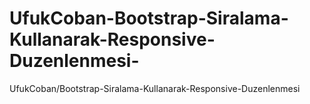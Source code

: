 # UfukCoban-Bootstrap-Siralama-Kullanarak-Responsive-Duzenlenmesi-
UfukCoban/Bootstrap-Siralama-Kullanarak-Responsive-Duzenlenmesi 
